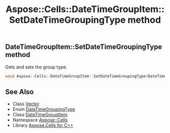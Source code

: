 ﻿---
title: Aspose::Cells::DateTimeGroupItem::SetDateTimeGroupingType method
linktitle: SetDateTimeGroupingType
second_title: Aspose.Cells for C++ API Reference
description: 'Aspose::Cells::DateTimeGroupItem::SetDateTimeGroupingType method. Gets and sets the group type in C++.'
type: docs
weight: 900
url: /cpp/aspose.cells/datetimegroupitem/setdatetimegroupingtype/
---
## DateTimeGroupItem::SetDateTimeGroupingType method


Gets and sets the group type.

```cpp
void Aspose::Cells::DateTimeGroupItem::SetDateTimeGroupingType(DateTimeGroupingType value)
```

## See Also

* Class [Vector](../../vector/)
* Enum [DateTimeGroupingType](../../datetimegroupingtype/)
* Class [DateTimeGroupItem](../)
* Namespace [Aspose::Cells](../../)
* Library [Aspose.Cells for C++](../../../)
